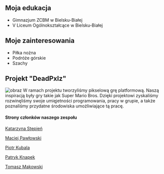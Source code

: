 ## Moja edukacja

- Gimnazjum ZCBM w Bielsku-Białej
- V Liceum Ogólnokształcące w Bielsku-Białej

## Moje zainteresowania

* Piłka nożna
* Podróże górskie
* Szachy

## Projekt "DeadPxlz"
![obraz](https://user-images.githubusercontent.com/66353429/146276610-5dd127a0-a868-489e-a96d-a1e225f4651a.png)
W ramach projektu tworzyliśmy pikselową grę platformową. Naszą inspiracją były gry takie jak Super Mario Bros. Dzięki projektowi zyskaliśmy rozwinęliśmy swoje umięjetności programowania, pracy w grupie, a także poznaliśmy przydatne środowiska umożliwiające tą pracę.

#### Strony członków naszego zespołu

[Katarzyna Stępień](https://stepkata.github.io/)

[Maciej Pawłowski](https://maciekpawlowski1.github.io/)

[Piotr Kubala](https://piotrkubala.github.io/)

[Patryk Knapek](https://razogarz.github.io/)

[Tomasz Makowski](https://makowskitomasz.github.io/)
